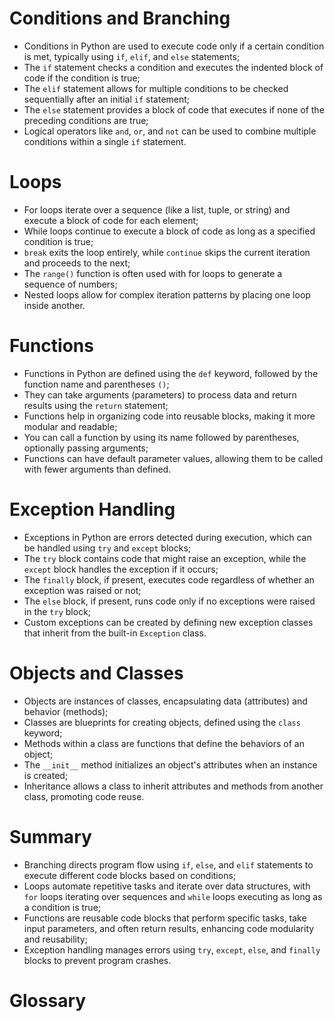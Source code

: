 # Conditions and Branching

 - Conditions in Python are used to execute code only if a certain condition is met, typically using `if`, `elif`, and `else` statements;
 - The `if` statement checks a condition and executes the indented block of code if the condition is true;
 - The `elif` statement allows for multiple conditions to be checked sequentially after an initial `if` statement;
 - The `else` statement provides a block of code that executes if none of the preceding conditions are true;
 - Logical operators like `and`, `or`, and `not` can be used to combine multiple conditions within a single `if` statement.

# Loops

 - For loops iterate over a sequence (like a list, tuple, or string) and execute a block of code for each element;
 - While loops continue to execute a block of code as long as a specified condition is true;
 - `break` exits the loop entirely, while `continue` skips the current iteration and proceeds to the next;
 - The `range()` function is often used with for loops to generate a sequence of numbers;
 - Nested loops allow for complex iteration patterns by placing one loop inside another.

# Functions

 - Functions in Python are defined using the `def` keyword, followed by the function name and parentheses `()`;
 - They can take arguments (parameters) to process data and return results using the `return` statement;
 - Functions help in organizing code into reusable blocks, making it more modular and readable;
 - You can call a function by using its name followed by parentheses, optionally passing arguments;
 - Functions can have default parameter values, allowing them to be called with fewer arguments than defined.

# Exception Handling

 - Exceptions in Python are errors detected during execution, which can be handled using `try` and `except` blocks;
 - The `try` block contains code that might raise an exception, while the `except` block handles the exception if it occurs;
 - The `finally` block, if present, executes code regardless of whether an exception was raised or not;
 - The `else` block, if present, runs code only if no exceptions were raised in the `try` block;
 - Custom exceptions can be created by defining new exception classes that inherit from the built-in `Exception` class.

# Objects and Classes

 - Objects are instances of classes, encapsulating data (attributes) and behavior (methods);
 - Classes are blueprints for creating objects, defined using the `class` keyword;
 - Methods within a class are functions that define the behaviors of an object;
 - The `__init__` method initializes an object's attributes when an instance is created;
 - Inheritance allows a class to inherit attributes and methods from another class, promoting code reuse.

# Summary

 - Branching directs program flow using `if`, `else`, and `elif` statements to execute different code blocks based on conditions;
 - Loops automate repetitive tasks and iterate over data structures, with `for` loops iterating over sequences and `while` loops executing as long as a condition is true;
 - Functions are reusable code blocks that perform specific tasks, take input parameters, and often return results, enhancing code modularity and reusability;
 - Exception handling manages errors using `try`, `except`, `else`, and `finally` blocks to prevent program crashes.

# Glossary
